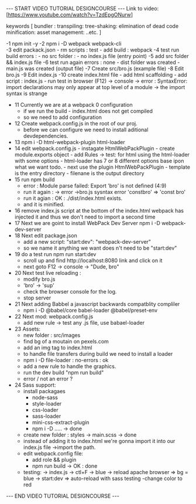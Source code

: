 
--- START VIDEO TUTORIAL DESIGNCOURSE ---
Link to video: [https://www.youtube.com/watch?v=TzdEpgONurw]

keywords [
    bundler :
    transpiling:
    tree-shaking: elimination of dead code
    minification:
    asset management:
    ..etc.
]

-1 npm init -y
-2 npm i -D webpack webpack-cli  
-3 edit packack.json
    - rm scripts : test
    - add build : webpack
-4 test run build
    errors  : - no src folder
            : - no index.js file  (entry point)
-5 add src folder && index.js file
-6 test run again
    errors : none
    - dist folder was created
    - main.js was created (output file)
-7 Create src/bro.js (example file)
-8 Edit bro.js
-9 Edit index.js
-10 create index.html file
    - add html scaffolding
    - add script : index.js
    - run test in browser (F12) -> console
        -> error : SyntaxError: import declarations may only appear at top level of a module
        -> the import syntax is strange
- 11 Currently we are at a webpack 0 configuration
    - if we run the build - index.html does not get compiled
    - so we need to add configuration
- 12 Create webpack.config.js in the root of our proj.
    - before we can configure we need to install aditional devdependencies.
- 13 npm i -D html-webpack-plugin html-loader 
- 14 edit webpack.config.js 
        - instagate HtmlWebPackPlugin
        - create module.exports object
        - add Rules -> test: for html using the html-loader with some options
            - html-loader has 7 or 8 different options base ipon what we want todo.
        - next use the plugin HtmlWebPackPlugin
            - template is the entry directory
            - filenane is the output directory
- 15 run npm build
    - error : Module parse failed: Export 'bro' is not defined (4:9)    
    - run it again : -> error ->bro.js sysntax error 'constbro' => 'const bro'
    - run it agian : OK : ./dist/index.html exists.
    - and it is minified.
- 16 remove index.js script at the bottom of the index.html
    webpack has injected it and thus we don't need to import a second time
- 17 Next we are goint to install WebPack Dev Server
    npm i -D webpack-dev-server
- 18 Next edit package.json
    - add a new script: "start:dev": "webpack-dev-server"
    - so we name it anything we want does n't need to be "start:dev"
- 19 do a test run npm run start:dev
    - scroll up and find http://localhost:8080 link and click on it
    - next goto F12 -> console -> "Dude, bro"
- 20 Next test live reloading : 
    - modify bro.js
    - 'bro' -> 'sup'
    - check the browser console for the log.
    - stop server 
- 21 Next adding Babbel a javascript backwards compatblity compliler
    - npm i -D @babel/core babel-loader @babel/preset-env
- 22 Next mod: webpack.config.js
    - add new rule -> test any .js file, use babael-loader
- 23 Assets: 
    - new folder : src/images
    - find bg of a moutain on pexels.com
    - add an img tag to index.html
    - to handle file transfers during build we need to install a loader
    - npm i -D file-loader : no-errors : ok
    - add a new rule to handle the graphics.
    - run the dev build "npm run build"
    - error / not an error ?
- 24 Sass support: 
    - install packagaes
        - node-sass
        - style-loader
        - css-loader
        - sass-loader
        - mini-css-extract-plugin
        - npm i  -D .....
        -> done
    - create new folder : styles -> main.scss -> done
    - instead of adding it to index.html we're gonna import it into our index.js file ->import the path.
    - edit webpack.config file:
        - add role && plugin
        - npm run build -> OK : done
    - testing:
        -> index.js -> ctl+F -> blue
        -> reload apache browser => bg = blue
        -> start:dev => auto-reload with sass testing
            -change color to red  

--- END VIDEO TUTORIAL DESIGNCOURSE ---























